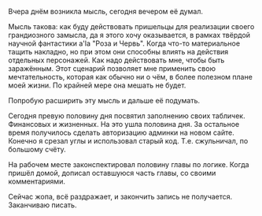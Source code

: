 Вчера днём возникла мысль, сегодня вечером её думал.

Мысль такова: как буду действовать пришельцы для реализации своего грандиозного замысла, да я этого хочу оказывается, в рамках твёрдой научной фантастики a'la "Роза и Червь". Когда что-то материальное тащить накладно, но при этом они способны влиять на действия отдельных персонажей. Как надо действовать мне, чтобы быть заражённым.
Этот сценарий позволяет мне применить свою мечтательность, которая как обычно ни о чём, в более полезном плане моей жизни. По крайней мере она мешать не будет.

Попробую расширить эту мысль и дальше её подумать.

Сегодня превую половину дня посвятил заполнению своих табличек. Финансовых и жизненных.
На это ушла половина дня. За остальное время получилось сделать авторизацию админки на новом сайте. Конечно я срезал углы и использовал старый код. Т.е. сжульничал, по большому счёту.

На рабочем месте законспектировал половину главы по логике.
Когда пришёл домой, дописал оставшуюся часть главы, со своими комментариями.

Сейчас жопа, всё раздражает, и закончить запись не получается. Заканчиваю писать.